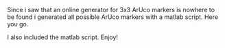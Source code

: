 Since i saw that an online generator for 3x3 ArUco markers is nowhere to be found i generated all possible ArUco markers with a matlab script. Here you go.

I also included the matlab script. Enjoy!
